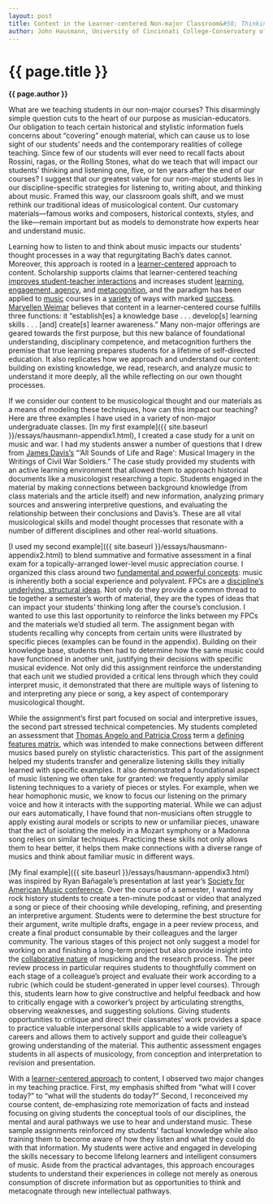 ```yaml
---
layout: post
title: Content in the Learner-centered Non-major Classroom&#58; Thinking and Listening Like a Musicologist
author: John Hausmann, University of Cincinnati College-Conservatory of Music
---
```


{{ page.title }}
================
**{{ page.author }}**


What are we teaching students in our non-major courses? This disarmingly simple question cuts to the heart of our purpose as musician-educators. Our obligation to teach certain historical and stylistic information fuels concerns about “covering” enough material, which can cause us to lose sight of our students’ needs and the contemporary realities of college teaching. Since few of our students will ever need to recall facts about Rossini, ragas, or the Rolling Stones, what do we teach that will impact our students’ thinking and listening one, five, or ten years after the end of our courses? I suggest that our greatest value for our non-major students lies in our discipline-specific strategies for listening to, writing about, and thinking about music. Framed this way, our classroom goals shift, and we must rethink our traditional ideas of musicological content. Our customary materials—famous works and composers, historical contexts, styles, and the like—remain important but as models to demonstrate how experts hear and understand music.

Learning how to listen to and think about music impacts our students’ thought processes in a way that regurgitating Bach’s dates cannot. Moreover, this approach is rooted in a [learner-centered](http://www.google.com/url?q=http%3A%2F%2Fwww.facultyfocus.com%2Farticles%2Feffective-teaching-strategies%2Ffive-characteristics-of-learner-centered-teaching%2F&sa=D&sntz=1&usg=AFQjCNFBvMfRev6FWnPxLKL3NwJwqmaL_w) approach to content. Scholarship supports claims that learner-centered teaching [improves student-teacher interactions](http://www.google.com/url?q=http%3A%2F%2Fwww.sagepub.com%2Fscarlettstudy%2Farticles%2FCornelius-White.pdf&sa=D&sntz=1&usg=AFQjCNGtwQf49_62PUvCKgZXMDtVYxcR0w) and increases student [learning](https://www.google.com/url?q=https%3A%2F%2Fopenlibrary.org%2Fworks%2FOL15941811W%2FLearner-centered_teaching&sa=D&sntz=1&usg=AFQjCNE_2MAbdgMaQKMMYeCuyHyZX2k0Wg), [engagement, agency](https://www.google.com/url?q=https%3A%2F%2Fopenlibrary.org%2Fbooks%2FOL12271492M%2FHelping_Students_Learn_in_a_Learner-Centered_Environment&sa=D&sntz=1&usg=AFQjCNFCw6k5HQKgymZluwhtnVh7KKQLAg), and [metacognition](http://www.google.com/url?q=http%3A%2F%2Fwww.lifescied.org%2Fcontent%2F11%2F2%2F113.full.pdf%2Bhtm&sa=D&sntz=1&usg=AFQjCNFDAmnzzv8RN9nbGuNEpL782YhYOQ), and the paradigm has been applied to [music](https://www.google.com/url?q=https%3A%2F%2Fopenlibrary.org%2Fbooks%2FOL16974114M%2FTeaching_music_in_higher_education&sa=D&sntz=1&usg=AFQjCNF9i-VecPOsxb7_wMsbaAx9dtvXHA) courses in a [variety](http://www.google.com/url?q=http%3A%2F%2Fwww.ams-net.org%2Fojs%2Findex.php%2Fjmhp%2Farticle%2Fview%2F54&sa=D&sntz=1&usg=AFQjCNFWMPQiOrrC_QTkaRD1bAkTOQxMQw) of ways with marked [success](http://www.google.com/url?q=http%3A%2F%2Fwww.ams-net.org%2Fojs%2Findex.php%2Fjmhp%2Farticle%2Fview%2F66&sa=D&sntz=1&usg=AFQjCNEC31TwPh4fZpdxK2QMpKkx9M4CDg). [Maryellen Weimar](https://www.google.com/url?q=https%3A%2F%2Fopenlibrary.org%2Fbooks%2Fia%3Alearnercenteredt00weim_594%2FLearner-Centered_Teaching_electronic_resource&sa=D&sntz=1&usg=AFQjCNFN00vFeC0Vx0ZPP62ieAqCKLeZKg) believes that content in a learner-centered course fulfills three functions: it “establish[es] a knowledge base . . . develop[s] learning skills . . . [and] create[s] learner awareness.” Many non-major offerings are geared towards the first purpose, but this new balance of foundational understanding, disciplinary competence, and metacognition furthers the premise that true learning prepares students for a lifetime of self-directed education. It also replicates how we approach and understand our content: building on existing knowledge, we read, research, and analyze music to understand it more deeply, all the while reflecting on our own thought processes.

If we consider our content to be musicological thought and our materials as a means of modeling these techniques, how can this impact our teaching? Here are three examples I have used in a variety of non-major undergraduate classes. [In my first example]({{ site.baseurl }}/essays/hausmann-appendix1.html), I created a case study for a unit on music and war. I had my students answer a number of questions that I drew from [James Davis’s](http://www.google.com/url?q=http%3A%2F%2Fconnection.ebscohost.com%2Fc%2Farticles%2F42427672%2Fall-sounds-life-rage-musical-imagery-writings-civil-war-soldiers&sa=D&sntz=1&usg=AFQjCNHKE5MoCRZfTuJfk_uZDXb-uufhew) “‘All Sounds of Life and Rage': Musical Imagery in the Writings of Civil War Soldiers.” The case study provided my students with an active learning environment that allowed them to approach historical documents like a musicologist researching a topic. Students engaged in the material by making connections between background knowledge (from class materials and the article itself) and new information, analyzing primary sources and answering interpretive questions, and evaluating the relationship between their conclusions and Davis’s. These are all vital musicological skills and model thought processes that resonate with a number of different disciplines and other real-world situations.

[I used my second example]({{ site.baseurl }}/essays/hausmann-appendix2.html) to blend summative and formative assessment in a final exam for a topically-arranged lower-level music appreciation course. I organized this class around two [fundamental and powerful concepts](https://www.google.com/url?q=https%3A%2F%2Fsharepoint.louisville.edu%2Fsites%2Fsphis%2Facprogs%2Fph101%2Fdev%2FShared%2520Documents%2FCentral%2520question%2520and%2520FPC%2520defs%2520and%2520examples.docx&sa=D&sntz=1&usg=AFQjCNE2MQTrl-OxguAPz6gFsI_kgqCaPA): music is inherently both a social experience and polyvalent. FPCs are a [discipline’s underlying, structural ideas](https://www.google.com/url?q=https%3A%2F%2Fopenlibrary.org%2Fworks%2FOL6447755W%2FLearning_to_Think_Things_Through&sa=D&sntz=1&usg=AFQjCNGKon9gLqTOo_YOHQibY3m-x8m2kg). Not only do they provide a common thread to tie together a semester’s worth of material, they are the types of ideas that can impact your students’ thinking long after the course’s conclusion. I wanted to use this last opportunity to reinforce the links between my FPCs and the materials we’d studied all term. The assignment began with students recalling why concepts from certain units were illustrated by specific pieces (examples can be found in the appendix). Building on their knowledge base, students then had to determine how the same music could have functioned in another unit, justifying their decisions with specific musical evidence. Not only did this assignment reinforce the understanding that each unit we studied provided a critical lens through which they could interpret music, it demonstrated that there are multiple ways of listening to and interpreting any piece or song, a key aspect of contemporary musicological thought.

While the assignment’s first part focused on social and interpretive issues, the second part stressed technical competencies. My students completed an assessment that [Thomas Angelo and Patricia Cross](https://www.google.com/url?q=https%3A%2F%2Fopenlibrary.org%2Fworks%2FOL4305807W%2FClassroom_assessment_techniques&sa=D&sntz=1&usg=AFQjCNERcEw62IFskuZRi3ad093GIM9JAw) term a [defining features matrix](http://www.google.com/url?q=http%3A%2F%2Fwww.uakron.edu%2FdotAsset%2F2292489.pdf&sa=D&sntz=1&usg=AFQjCNE0O0xBH3Pm6iFPDrLQd3LvoqywWQ), which was intended to make connections between different musics based purely on stylistic characteristics. This part of the assignment helped my students transfer and generalize listening skills they initially learned with specific examples. It also demonstrated a foundational aspect of music listening we often take for granted: we frequently apply similar listening techniques to a variety of pieces or styles. For example, when we hear homophonic music, we know to focus our listening on the primary voice and how it interacts with the supporting material. While we can adjust our ears automatically, I have found that non-musicians often struggle to apply existing aural models or scripts to new or unfamiliar pieces, unaware that the act of isolating the melody in a Mozart symphony or a Madonna song relies on similar techniques. Practicing these skills not only allows them to hear better, it helps them make connections with a diverse range of musics and think about familiar music in different ways.

[My final example]({{ site.baseurl }}/essays/hausmann-appendix3.html) was inspired by Ryan Bañagale’s presentation at last year’s [Society for American Music conference](http://www.google.com/url?q=http%3A%2F%2Fwww.american-music.org%2Fconferences%2FLancaster%2FLancasterConferenceSchedule_Final.pdf&sa=D&sntz=1&usg=AFQjCNFCYve63l_YD3PGH6Tb5cskoMHp9A). Over the course of a semester, I wanted my rock history students to create a ten-minute podcast or video that analyzed a song or piece of their choosing while developing, refining, and presenting an interpretive argument. Students were to determine the best structure for their argument, write multiple drafts, engage in a peer review process, and create a final product consumable by their colleagues and the larger community. The various stages of this project not only suggest a model for working on and finishing a long-term project but also provide insight into the [collaborative nature](http://www.google.com/url?q=http%3A%2F%2Fwww.flipcamp.org%2Fengagingstudents%2Frifkin.html&sa=D&sntz=1&usg=AFQjCNHgs4EmGNUOqs6ie5gntazRHGNLMg) of musicking and the research process. The peer review process in particular requires students to thoughtfully comment on each stage of a colleague’s project and evaluate their work according to a rubric (which could be student-generated in upper level courses). Through this, students learn how to give constructive and helpful feedback and how to critically engage with a coworker’s project by articulating strengths, observing weaknesses, and suggesting solutions. Giving students opportunities to critique and direct their classmates’ work provides a space to practice valuable interpersonal skills applicable to a wide variety of careers and allows them to actively support and guide their colleague’s growing understanding of the material. This authentic assessment engages students in all aspects of musicology, from conception and interpretation to revision and presentation.

With a [learner-centered approach](https://www.google.com/url?q=https%3A%2F%2Fopenlibrary.org%2Fworks%2FOL9240218W%2FDeveloping_Learner-Centered_Teaching_A_Practical_Guide_for_Faculty&sa=D&sntz=1&usg=AFQjCNG5NTAJ74Cc_nozNztk088xstIluQ) to content, I observed two major changes in my teaching practice. First, my emphasis shifted from “what will I cover today?” to “what will the students do today?” Second, I reconceived my course content, de-emphasizing rote memorization of facts and instead focusing on giving students the conceptual tools of our disciplines, the mental and aural pathways we use to hear and understand music. These sample assignments reinforced my students' factual knowledge while also training them to become aware of how they listen and what they could do with that information. My students were active and engaged in developing the skills necessary to become lifelong learners and intelligent consumers of music. Aside from the practical advantages, this approach encourages students to understand their experiences in college not merely as onerous consumption of discrete information but as opportunities to think and metacognate through new intellectual pathways.
